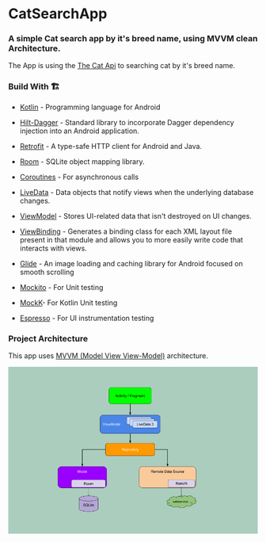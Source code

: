 # CatSearchApp
 ### A simple Cat search app by it's breed name, using MVVM clean Architecture.
The App is using the [The Cat Api] to searching cat by it's breed name.

### Build With 🏗️
- [Kotlin] - Programming language for Android
- [Hilt-Dagger] - Standard library to incorporate Dagger dependency injection into an Android application.
- [Retrofit] -  A type-safe HTTP client for Android and Java.
- [Room] - SQLite object mapping library.
- [Coroutines] - For asynchronous calls
- [LiveData] - Data objects that notify views when the underlying database changes.
- [ViewModel] - Stores UI-related data that isn't destroyed on UI changes.
- [ViewBinding] - Generates a binding class for each XML layout file present in that module and allows you to more easily write code that interacts with views.
- [Glide] - An image loading and caching library for Android focused on smooth scrolling
- [Mockito] - For Unit testing
- [MockK]- For Kotlin Unit testing
- [Espresso] - For UI instrumentation testing

   [ViewModel]: <https://developer.android.com/topic/libraries/architecture/viewmodel>
   [Hilt-Dagger]: <https://dagger.dev/hilt/>
   [DataStore]: <https://developer.android.com/topic/libraries/architecture/datastore>
   [ViewBinding]: <https://developer.android.com/topic/libraries/view-binding>
   [LiveData]: <https://developer.android.com/topic/libraries/architecture/livedata/>
   [Retrofit]: <https://square.github.io/retrofit/>
   [ViewModel]: <https://developer.android.com/topic/libraries/architecture/viewmodel>
   [Glide]: <https://github.com/bumptech/glide>
   [Kotlin]: <https://kotlinlang.org>
   [Coroutines]: <https://kotlinlang.org/docs/coroutines-overview.html>
   [MVVM (Model View View-Model)]: <https://developer.android.com/jetpack/guide#recommended-app-arch>
   [The Cat Api]: <https://docs.thecatapi.com/>
   [Room]: <https://developer.android.com/training/data-storage/room/>
   [Mockito]:  <https://site.mockito.org/?>
   [MockK]:  <https://mockk.io/>
   [Espresso]: <https://developer.android.com/training/testing/espresso>

### Project Architecture

This app uses [MVVM (Model View View-Model)] architecture.

![alt text](https://github.com/maanbhati/CatSearchApp/blob/main/mvvm_architecture.png?raw=true)
